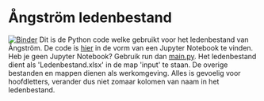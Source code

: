 # Ångström ledenbestand
[![Binder](https://mybinder.org/badge.svg)](https://mybinder.org/v2/gh/deKeijzer/Angstrom-ledenbestand/master?urlpath=https%3A%2F%2Fgithub.com%2FdeKeijzer%2FAngstrom-ledenbestand%2Fblob%2Fmaster%2Fnotebook.ipynb)
Dit is de Python code welke gebruikt voor het ledenbestand van Ångström.
De code is [hier](notebook.ipynb) in de vorm van een Jupyter Notebook te vinden.
Heb je geen Jupyter Notebook? Gebruik run dan [main.py](main.py).
Het ledenbestand dient als 'Ledenbestand.xlsx' in de map 'input' te staan.
De overige bestanden en mappen dienen als werkomgeving.
Alles is gevoelig voor hoofdletters, verander dus niet zomaar kolomen van naam in het ledenbestand.